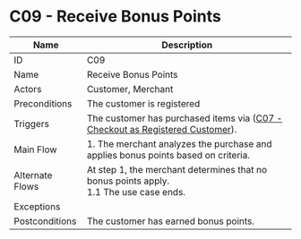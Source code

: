 # C09 - Receive Bonus Points

| Name | Description|
| -----| -----------|
|ID | C09|
|Name| Receive Bonus Points|
|Actors| Customer, Merchant|
|Preconditions| The customer is registered|
|Triggers| The customer has purchased items via ([C07 - Checkout as Registered Customer](C07-Checkout-As-Registered-Customer.md)).|
|Main Flow| 1. The merchant analyzes the purchase and applies bonus points based on criteria.<br/>|
|Alternate Flows| At step 1, the merchant determines that no bonus points apply.<br/>1.1 The use case ends.|
|Exceptions| |
|Postconditions| The customer has earned bonus points.|
